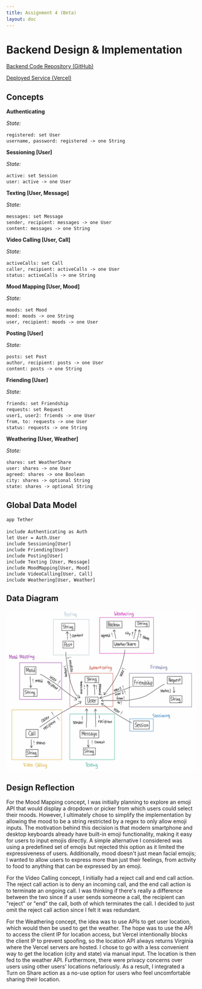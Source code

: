 ```yaml
---
title: Assignment 4 (Beta)
layout: doc
---
```


# Backend Design & Implementation

[Backend Code Repository (GitHub)](https://github.com/jackyc-11/6.1040-fa24-backend)

[Deployed Service (Vercel)](https://tether1040.vercel.app/)

## Concepts
**Authenticating**

*State:*
```
registered: set User
username, password: registered -> one String
```

**Sessioning [User]**

*State:*
```
active: set Session
user: active -> one User
```

**Texting [User, Message]**

*State:*
```
messages: set Message
sender, recipient: messages -> one User
content: messages -> one String
```

**Video Calling [User, Call]**

*State:*
```
activeCalls: set Call
caller, recipient: activeCalls -> one User
status: activeCalls -> one String
```

**Mood Mapping [User, Mood]**

*State:*
```
moods: set Mood
mood: moods -> one String
user, recipient: moods -> one User
```

**Posting [User]**

*State:*
```
posts: set Post
author, recipient: posts -> one User
content: posts -> one String
```

**Friending [User]**

*State:*
```
friends: set Friendship
requests: set Request
user1, user2: friends -> one User
from, to: requests -> one User
status: requests -> one String
```

**Weathering [User, Weather]**

*State:*
```
shares: set WeatherShare
user: shares -> one User
agreed: shares -> one Boolean
city: shares -> optional String
state: shares -> optional String
```

## Global Data Model
```
app Tether

include Authenticating as Auth
let User = Auth.User
include Sessioning[User]
include Friending[User]
include Posting[User]
include Texting [User, Message]
include MoodMapping[User, Mood]
include VideoCalling[User, Call]
include Weathering[User, Weather]
```

## Data Diagram
![](a4_media_files\data_diagram2.jpg)

## Design Reflection
For the Mood Mapping concept, I was initially planning to explore an emoji API that would display a dropdown or picker from which users could select their moods. However, I ultimately chose to simplify the implementation by allowing the mood to be a string restricted by a regex to only allow emoji inputs. The motivation behind this decision is that modern smartphone and desktop keyboards already have built-in emoji functionality, making it easy for users to input emojis directly. A simple alternative I considered was using a predefined set of emojis but rejected this option as it limited the expressiveness of users. Additionally, mood doesn't just mean facial emojis; I wanted to allow users to express more than just their feelings, from activity to food to anything that can be expressed by an emoji.

For the Video Calling concept, I initially had a reject call and end call action. The reject call action is to deny an incoming call, and the end call action is to terminate an ongoing call. I was thinking if there's really a difference between the two since if a user sends someone a call, the recipient can "reject" or "end" the call, both of which terminates the call. I decided to just omit the reject call action since I felt it was redundant.

For the Weathering concept, the idea was to use APIs to get user location, which would then be used to get the weather. The hope was to use the API to access the client IP for location access, but Vercel intentionally blocks the client IP to prevent spoofing, so the location API always returns Virginia where the Vercel servers are hosted. I chose to go with a less convenient way to get the location (city and state) via manual input. The location is then fed to the weather API. Furthermore, there were privacy concerns over users using other users' locations nefariously. As a result, I integrated a Turn on Share action as a no-use option for users who feel uncomfortable sharing their location.